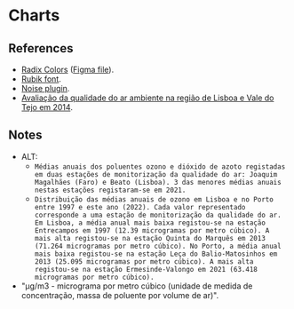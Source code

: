# Charts

## References

- [Radix Colors](https://www.radix-ui.com/colors) ([Figma file](https://www.figma.com/community/file/994698110592965750)).
- [Rubik font](https://fonts.google.com/specimen/Rubik).
- [Noise plugin](https://www.figma.com/community/plugin/752558325552095625/Noise).
- [Avaliação da qualidade do ar ambiente na região de Lisboa e Vale do Tejo em 2014](http://www.ccdr-lvt.pt/files/96981cbb953c4f4db4dacd13c375b5d4931a9be1.pdf).

## Notes

- ALT:
  - `Médias anuais dos poluentes ozono e dióxido de azoto registadas em duas estações de monitorização da qualidade do ar: Joaquim Magalhães (Faro) e Beato (Lisboa). 3 das menores médias anuais nestas estações registaram-se em 2021.`
  - `Distribuição das médias anuais de ozono em Lisboa e no Porto entre 1997 e este ano (2022). Cada valor representado corresponde a uma estação de monitorização da qualidade do ar. Em Lisboa, a média anual mais baixa registou-se na estação Entrecampos em 1997 (12.39 microgramas por metro cúbico). A mais alta registou-se na estação Quinta do Marquês em 2013 (71.264 microgramas por metro cúbico). No Porto, a média anual mais baixa registou-se na estação Leça do Balio-Matosinhos em 2013 (25.095 microgramas por metro cúbico). A mais alta registou-se na estação Ermesinde-Valongo em 2021 (63.418 microgramas por metro cúbico).`
- "μg/m3 - micrograma por metro cúbico (unidade de medida de concentração, massa de poluente por volume de ar)".
